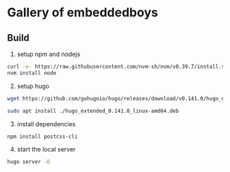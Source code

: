 # Gallery of embeddedboys

## Build

1. setup npm and nodejs
```bash
curl -o- https://raw.githubusercontent.com/nvm-sh/nvm/v0.39.7/install.sh | bash
nvm install node
```

2. setup hugo
```bash
wget https://github.com/gohugoio/hugo/releases/download/v0.141.0/hugo_extended_0.141.0_linux-amd64.deb

sudo apt install ./hugo_extended_0.141.0_linux-amd64.deb
```

3. install dependencies
```bash
npm install postcss-cli
```

4. start the local server
```bash
hugo server -D
```
